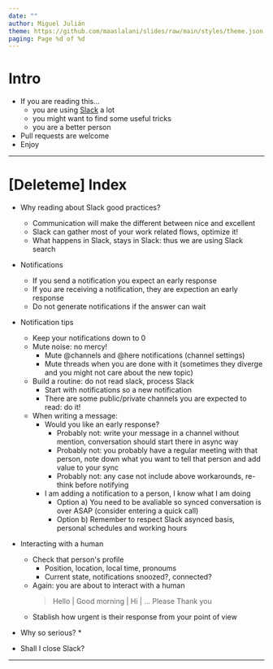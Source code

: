 ```yaml
---
date: ""
author: Miguel Julián
theme: https://github.com/maaslalani/slides/raw/main/styles/theme.json
paging: Page %d of %d
---
```


# Intro

* If you are reading this...
  * you are using [Slack](https://slack.com/) a lot
  * you might want to find some useful tricks
  * you are a better person
* Pull requests are welcome
* Enjoy

---

# [Deleteme] Index

* Why reading about Slack good practices?
  * Communication will make the different between nice and excellent
  * Slack can gather most of your work related flows, optimize it!
  * What happens in Slack, stays in Slack: thus we are using Slack search

* Notifications
  * If you send a notification you expect an early response
  * If you are receiving a notification, they are expection an early response
  * Do not generate notifications if the answer can wait

* Notification tips
  * Keep your notifications down to 0
  * Mute noise: no mercy!
    * Mute @channels and @here notifications (channel settings)
    * Mute threads when you are done with it (sometimes they diverge and you might not care about the new topic)
  * Build a routine: do not read slack, process Slack
    * Start with notifications so a new notification
    * There are some public/private channels you are expected to read: do it!
  * When writing a message:
    * Would you like an early response?
      * Probably not: write your message in a channel without mention, conversation should start there in async way
      * Probably not: you probably have a regular meeting with that person, note down what you want to tell that person and add value to your sync
      * Probably not: any case not include above workarounds, re-think before notifying
    * I am adding a notification to a person, I know what I am doing
      * Option a) You need to be avaliable so synced conversation is over ASAP (consider entering a quick call)
      * Option b) Remember to respect Slack asynced basis, personal schedules and working hours

* Interacting with a human
  * Check that person's profile
    * Position, location, local time, pronoums
    * Current state, notifications snoozed?, connected?
  * Again: you are about to interact with a human
    > Hello | Good morning | Hi | ...
    > Please
    > Thank you
  * Stablish how urgent is their response from your point of view


* Why so serious?
  * 

* Shall I close Slack?
---
